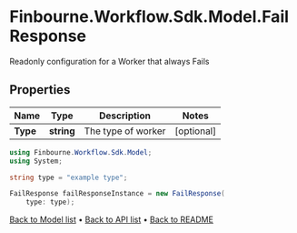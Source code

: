 # Finbourne.Workflow.Sdk.Model.FailResponse
Readonly configuration for a Worker that always Fails

## Properties

Name | Type | Description | Notes
------------ | ------------- | ------------- | -------------
**Type** | **string** | The type of worker | [optional] 

```csharp
using Finbourne.Workflow.Sdk.Model;
using System;

string type = "example type";

FailResponse failResponseInstance = new FailResponse(
    type: type);
```

[Back to Model list](../README.md#documentation-for-models) &#8226; [Back to API list](../README.md#documentation-for-api-endpoints) &#8226; [Back to README](../README.md)
